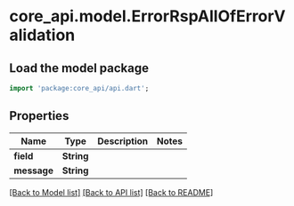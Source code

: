 # core_api.model.ErrorRspAllOfErrorValidation

## Load the model package
```dart
import 'package:core_api/api.dart';
```

## Properties
Name | Type | Description | Notes
------------ | ------------- | ------------- | -------------
**field** | **String** |  | 
**message** | **String** |  | 

[[Back to Model list]](../README.md#documentation-for-models) [[Back to API list]](../README.md#documentation-for-api-endpoints) [[Back to README]](../README.md)


